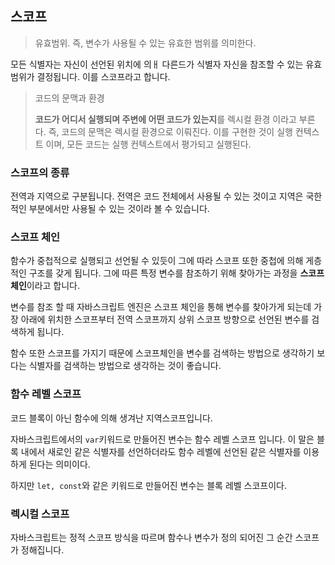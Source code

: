 ## 스코프

> 유효범위. 즉, 변수가 사용될 수 있는 유효한 범위를 의미한다.

모든 식별자는 자신이 선언된 위치에 의ㅐ 다른드가 식별자 자신을 참조할 수 있는 유효범위가 결정됩니다. 이를 스코프라고 합니다.

> 코드의 문맥과 환경
>
> **코드가 어디서 실행되며 주변에 어떤 코드가 있는지**를 렉시컬 환경 이라고 부른다. 즉, 코드의 문맥은 렉시컬 환경으로 이뤄진다. 이를 구현한 것이 실행 컨텍스트 이며, 모든 코드는 실행 컨텍스트에서 평가되고 실행된다.

### 스코프의 종류

전역과 지역으로 구분됩니다. 전역은 코드 전체에서 사용될 수 있는 것이고 지역은 국한적인 부분에서만 사용될 수 있는 것이라 볼 수 있습니다.

### 스코프 체인

함수가 중첩적으로 실행되고 선언될 수 있듯이 그에 따라 스코프 또한 중첩에 의해 게층적인 구조를 갖게 됩니다. 그에 따른 특정 변수를 참조하기 위해 찾아가는 과정을 **스코프 체인**이라고 합니다.

변수를 참조 할 때 자바스크립트 엔진은 스코프 체인을 통해 변수를 찾아가게 되는데 가장 아래에 위치한 스코프부터 전역 스코프까지 상위 스코프 방향으로 선언된 변수를 검색하게 됩니다.

함수 또한 스코프를 가지기 때문에 스코프체인을 변수를 검색하는 방법으로 생각하기 보다는 식별자를 검색하는 방법으로 생각하는 것이 좋습니다.

### 함수 레벨 스코프

코드 블록이 아닌 함수에 의해 생겨난 지역스코프입니다.

자바스크립트에서의 `var`키워드로 만들어진 변수는 함수 레벨 스코프 입니다. 이 말은 블록 내에서 새로인 같은 식별자를 선언하더라도 함수 레벨에 선언된 같은 식별자를 이용하게 된다는 의미이다.

하지만 `let, const`와 같은 키워드로 만들어진 변수는 블록 레벨 스코프이다.

### 렉시컬 스코프

자바스크립트는 정적 스코프 방식을 따르며 함수나 변수가 정의 되어진 그 순간 스코프가 정해집니다.

